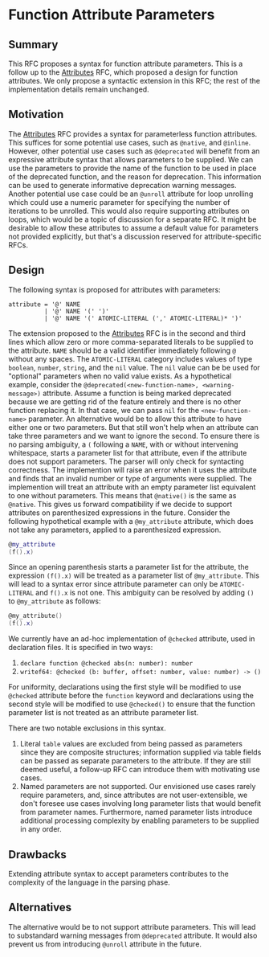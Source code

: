 # Function Attribute Parameters

## Summary

This RFC proposes a syntax for function attribute parameters. This is a follow up to the [Attributes](./syntax-attributes-functions.md) RFC, which proposed a design for function attributes. We only propose a syntactic extension in this RFC; the rest of the implementation details remain unchanged.

## Motivation

The [Attributes](./syntax-attributes-functions.md) RFC provides a syntax for parameterless function attributes. This suffices for some potential use cases, such as `@native`, and `@inline`. However, other potential use cases such as `@deprecated` will benefit from an expressive attribute syntax that allows parameters to be supplied. We can use the parameters to provide the name of the function to be used in place of the deprecated function, and the reason for deprecation. This information can be used to generate informative deprecation warning messages. Another potential use case could be an `@unroll` attribute for loop unrolling which could use a numeric parameter for specifying the number of iterations to be unrolled. This would also require supporting attributes on loops, which would be a topic of discussion for a separate RFC. It might be desirable to allow these attributes to assume a default value for parameters not provided explicitly, but that's a discussion reserved for attribute-specific RFCs.

## Design

The following syntax is proposed for attributes with parameters:

```ebnf
attribute = '@' NAME 
          | '@' NAME '(' ')'
          | '@' NAME '(' ATOMIC-LITERAL (',' ATOMIC-LITERAL)* ')'
```

The extension proposed to the [Attributes](./syntax-attributes-functions.md) RFC is in the second and third lines which allow zero or more comma-separated literals to be supplied to the attribute. `NAME` should be a valid identifier immediately following `@` without any spaces. The `ATOMIC-LITERAL` category includes values of type `boolean`, `number`, `string`, and the `nil` value. The `nil` value can be be used for "optional" parameters when no valid value exists. As a hypothetical example, consider the `@deprecated(<new-function-name>, <warning-message>)` attribute. Assume a function is being marked deprecated because we are getting rid of the feature entirely and there is no other function replacing it. In that case, we can pass `nil` for the `<new-function-name>` parameter. An alternative would be to allow this attribute to have either one or two parameters. But that still won't help when an attribute can take three parameters and we want to ignore the second. To ensure there is no parsing ambiguity, a `(` following a `NAME`, with or without intervening whitespace, starts a parameter list for that attribute, even if the attribute does not support parameters. The parser will only check for syntacting correctness. The implemention will raise an error when it uses the attribute and finds that an invalid number or type of arguments were supplied. The implemention will treat an attribute with an empty parameter list equivalent to one without parameters. This means that `@native()` is the same as `@native`. This gives us forward compatibility if we decide to support attributes on parenthesized expressions in the future. Consider the following hypothetical example with a `@my_attribute` attribute, which does not take any parameters, applied to a parenthesized expression.

```lua
@my_attribute
(f().x)
```

Since an opening parenthesis starts a parameter list for the attribute, the expression `(f().x)` will be treated as a parameter list of `@my_attribute`. This will lead to a syntax error since attribute parameter can only be `ATOMIC-LITERAL` and `f().x` is not one. This ambiguity can be resolved by adding `()` to `@my_attribute` as follows:

```lua
@my_attribute()
(f().x)
```

We currently have an ad-hoc implementation of `@checked` attribute, used in declaration files. It is specified in two ways:

1. `declare function @checked abs(n: number): number`
2. `writef64: @checked (b: buffer, offset: number, value: number) -> ()`

For uniformity, declarations using the first style will be modified to use `@checked` attribute before the `function` keyword and declarations using the second style will be modified to use `@checked()` to ensure that the function parameter list is not treated as an attribute parameter list.

There are two notable exclusions in this syntax.

1. Literal `table` values are excluded from being passed as parameters since they are composite structures; information supplied via table fields can be passed as separate parameters to the attribute. If they are still deemed useful, a follow-up RFC can introduce them with motivating use cases.
2. Named parameters are not supported. Our envisioned use cases rarely require parameters, and, since attributes are not user-extensible, we don't foresee use cases involving long parameter lists that would benefit from parameter names. Furthermore, named parameter lists introduce additional processing complexity by enabling parameters to be supplied in any order.

## Drawbacks

Extending attribute syntax to accept parameters contributes to the complexity of the language in the parsing phase.

## Alternatives

The alternative would be to not support attribute parameters. This will lead to substandard warning messages from `@deprecated` attribute. It would also prevent us from introducing `@unroll` attribute in the future.